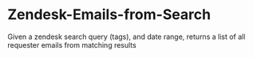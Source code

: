 # Zendesk-Emails-from-Search
Given a zendesk search query (tags), and date range, returns a list of all requester emails from matching results

